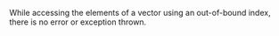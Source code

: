While accessing the elements of a vector using an out-of-bound index, there is no error or exception thrown.
